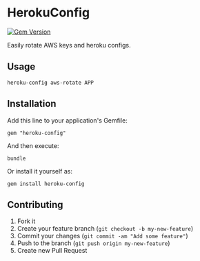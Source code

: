 # HerokuConfig

[![Gem Version](https://badge.fury.io/rb/heroku-config.png)](http://badge.fury.io/rb/heroku-config)

Easily rotate AWS keys and heroku configs.

## Usage

    heroku-config aws-rotate APP

## Installation

Add this line to your application's Gemfile:

    gem "heroku-config"

And then execute:

    bundle

Or install it yourself as:

    gem install heroku-config

## Contributing

1. Fork it
2. Create your feature branch (`git checkout -b my-new-feature`)
3. Commit your changes (`git commit -am "Add some feature"`)
4. Push to the branch (`git push origin my-new-feature`)
5. Create new Pull Request
